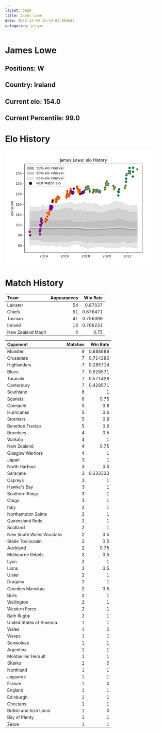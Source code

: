 ```yaml
---  
layout: page  
title: James Lowe  
date: 2022-12-09 13:19:01.992642  
categories: player  
---
```

# James Lowe

## Positions: W

## Country: Ireland

## Current elo: 154.0

## Current Percentile: 99.0

# Elo History


![elo history](history_JamesLowe.png)
# Match History


| Team              |   Appearances |   Win Rate |
|:------------------|--------------:|-----------:|
| Leinster          |            54 |   0.87037  |
| Chiefs            |            51 |   0.676471 |
| Tasman            |            41 |   0.756098 |
| Ireland           |            13 |   0.769231 |
| New Zealand Maori |             4 |   0.75     |

| Opponent                 |   Matches |   Win Rate |
|:-------------------------|----------:|-----------:|
| Munster                  |         9 |   0.888889 |
| Crusaders                |         7 |   0.714286 |
| Highlanders              |         7 |   0.285714 |
| Blues                    |         7 |   0.928571 |
| Taranaki                 |         7 |   0.571429 |
| Canterbury               |         7 |   0.428571 |
| Southland                |         6 |   1        |
| Scarlets                 |         6 |   0.75     |
| Connacht                 |         5 |   0.8      |
| Hurricanes               |         5 |   0.6      |
| Stormers                 |         5 |   0.8      |
| Benetton Treviso         |         5 |   0.9      |
| Brumbies                 |         4 |   0.5      |
| Waikato                  |         4 |   1        |
| New Zealand              |         4 |   0.75     |
| Glasgow Warriors         |         4 |   1        |
| Japan                    |         3 |   1        |
| North Harbour            |         3 |   0.5      |
| Saracens                 |         3 |   0.333333 |
| Ospreys                  |         3 |   1        |
| Hawke's Bay              |         3 |   1        |
| Southern Kings           |         3 |   1        |
| Otago                    |         3 |   1        |
| Italy                    |         2 |   1        |
| Northampton Saints       |         2 |   1        |
| Queensland Reds          |         2 |   1        |
| Scotland                 |         2 |   1        |
| New South Wales Waratahs |         2 |   0.5      |
| Stade Toulousain         |         2 |   0.5      |
| Auckland                 |         2 |   0.75     |
| Melbourne Rebels         |         2 |   0.5      |
| Lyon                     |         2 |   1        |
| Lions                    |         2 |   0.5      |
| Ulster                   |         2 |   1        |
| Dragons                  |         2 |   1        |
| Counties Manukau         |         2 |   0.5      |
| Bulls                    |         2 |   1        |
| Wellington               |         2 |   1        |
| Western Force            |         2 |   1        |
| Bath Rugby               |         2 |   1        |
| United States of America |         1 |   1        |
| Wales                    |         1 |   0        |
| Wasps                    |         1 |   1        |
| Sunwolves                |         1 |   1        |
| Argentina                |         1 |   1        |
| Montpellier Herault      |         1 |   1        |
| Sharks                   |         1 |   0        |
| Northland                |         1 |   1        |
| Jaguares                 |         1 |   1        |
| France                   |         1 |   0        |
| England                  |         1 |   1        |
| Edinburgh                |         1 |   1        |
| Cheetahs                 |         1 |   1        |
| British and Irish Lions  |         1 |   0        |
| Bay of Plenty            |         1 |   1        |
| Zebre                    |         1 |   1        |
